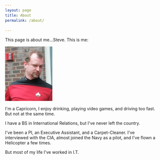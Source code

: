 ```yaml
---
layout: page
title: About
permalink: /about/

---
```

<p>This page is about me...Steve.  This is me:</P>
<img src="images/steve.jpg">
<p>I'm a Capricorn, I enjoy drinking, playing video games, and driving too fast.  But not at the same time.</p>
<p>I have a BS in International Relations, but I've never left the country.<p>
<p>I've been a PI, an Executive Assistant, and a Carpet-Cleaner.  I've interviewed with the CIA, almost joined the Navy as a pilot, and I've flown a Helicopter a few times.</p>
<p>But most of my life I've worked in I.T.</p>

